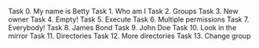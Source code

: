 Task 0. My name is Betty
Task 1. Who am I
Task 2. Groups
Task 3. New owner
Task 4. Empty!
Task 5. Execute
Task 6. Multiple permissions
Task 7. Everybody!
Task 8. James Bond
Task 9. John Doe
Task 10. Look in the mirror
Task 11. Directories
Task 12. More directories
Task 13. Change group

